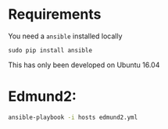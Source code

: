 # Requirements

You need a `ansible` installed locally

    sudo pip install ansible

This has only been developed on Ubuntu 16.04

# Edmund2:

```bash
ansible-playbook -i hosts edmund2.yml
```

